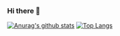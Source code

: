 ### Hi there 👋

[![Anurag's github stats](https://github-readme-stats.vercel.app/api?username=phlgr&show_icons=true&hide_border=true&title_color=fca311&bg_color=14213d&text_color=e5e5e5)](https://github.com/anuraghazra/github-readme-stats)
[![Top Langs](https://github-readme-stats.vercel.app/api/top-langs/?username=phlgr&hide_border=true&title_color=fca311&bg_color=14213d&text_color=e5e5e5)](https://github.com/anuraghazra/github-readme-stats)

<!--
**phlgr/phlgr** is a ✨ _special_ ✨ repository because its `README.md` (this file) appears on your GitHub profile.

Here are some ideas to get you started:

- 🔭 I’m currently working on ...
- 🌱 I’m currently learning ...
- 👯 I’m looking to collaborate on ...
- 🤔 I’m looking for help with ...
- 💬 Ask me about ...
- 📫 How to reach me: ...
- 😄 Pronouns: ...
- ⚡ Fun fact: ...
-->
